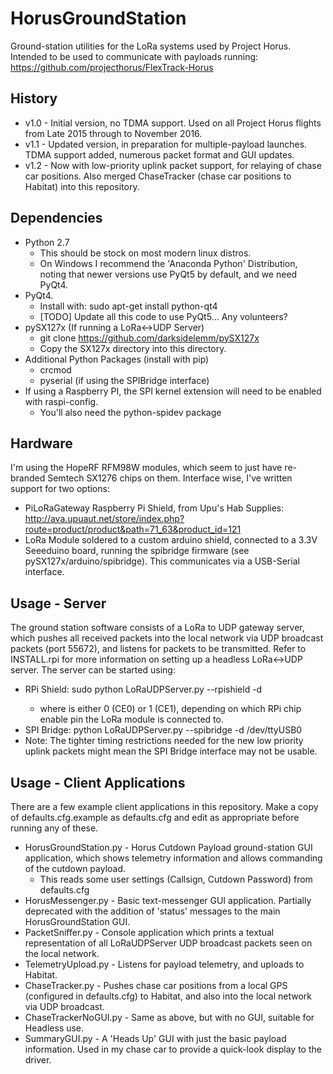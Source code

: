 # HorusGroundStation
Ground-station utilities for the LoRa systems used by Project Horus.
Intended to be used to communicate with payloads running: https://github.com/projecthorus/FlexTrack-Horus


## History
* v1.0 - Initial version, no TDMA support. Used on all Project Horus flights from Late 2015 through to November 2016.
* v1.1 - Updated version, in preparation for multiple-payload launches. TDMA support added, numerous packet format and GUI updates.
* v1.2 - Now with low-priority uplink packet support, for relaying of chase car positions. Also merged ChaseTracker (chase car positions to Habitat) into this repository.

## Dependencies
* Python 2.7
  * This should be stock on most modern linux distros.
  * On Windows I recommend the 'Anaconda Python' Distribution, noting that newer versions use PyQt5 by default, and we need PyQt4.
* PyQt4. 
  * Install with: sudo apt-get install python-qt4
  * [TODO] Update all this code to use PyQt5... Any volunteers?
* pySX127x (If running a LoRa<->UDP Server)
  * git clone https://github.com/darksidelemm/pySX127x
  * Copy the SX127x directory into this directory. 
* Additional Python Packages (install with pip)
  * crcmod
  * pyserial (if using the SPIBridge interface)
* If using a Raspberry PI, the SPI kernel extension will need to be enabled with raspi-config.
  * You'll also need the python-spidev package

## Hardware
I'm using the HopeRF RFM98W modules, which seem to just have re-branded Semtech SX1276 chips on them. Interface wise, I've written support for two options:
* PiLoRaGateway Raspberry Pi Shield, from Upu's Hab Supplies: http://ava.upuaut.net/store/index.php?route=product/product&path=71_63&product_id=121 
* LoRa Module soldered to a custom arduino shield, connected to a 3.3V Seeeduino board, running the spibridge firmware (see pySX127x/arduino/spibridge). This communicates via a USB-Serial interface.

## Usage - Server
The ground station software consists of a LoRa to UDP gateway server, which pushes all received packets into the local network via UDP broadcast packets (port 55672), and listens for packets to be transmitted.
Refer to INSTALL.rpi for more information on setting up a headless LoRa<->UDP server.
The server can be started using:
* RPi Shield: sudo python LoRaUDPServer.py --rpishield -d <Device Number>
  * where <Device Number> is either 0 (CE0) or 1 (CE1), depending on which RPi chip enable pin the LoRa module is connected to.
* SPI Bridge: python LoRaUDPServer.py --spibridge -d /dev/ttyUSB0
 * Note: The tighter timing restrictions needed for the new low priority uplink packets might mean the SPI Bridge interface may not be usable.

## Usage - Client Applications
There are a few example client applications in this repository. Make a copy of defaults.cfg.example as defaults.cfg and edit as appropriate before running any of these.

* HorusGroundStation.py - Horus Cutdown Payload ground-station GUI application, which shows telemetry information and allows commanding of the cutdown payload.
  * This reads some user settings (Callsign, Cutdown Password) from defaults.cfg
* HorusMessenger.py - Basic text-messenger GUI application. Partially deprecated with the addition of 'status' messages to the main HorusGroundStation GUI.
* PacketSniffer.py - Console application which prints a textual representation of all LoRaUDPServer UDP broadcast packets seen on the local network.
* TelemetryUpload.py - Listens for payload telemetry, and uploads to Habitat.
* ChaseTracker.py - Pushes chase car positions from a local GPS (configured in defaults.cfg) to Habitat, and also into the local network via UDP broadcast.
* ChaseTrackerNoGUI.py - Same as above, but with no GUI, suitable for Headless use.
* SummaryGUI.py - A 'Heads Up' GUI with just the basic payload information. Used in my chase car to provide a quick-look display to the driver.



